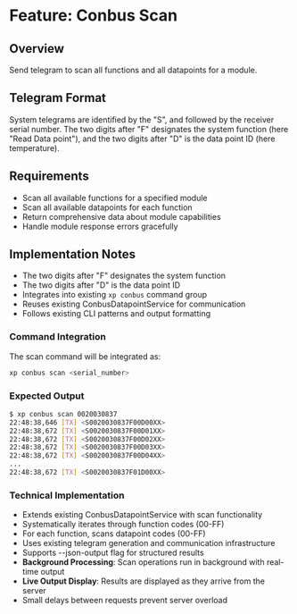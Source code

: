 # Feature: Conbus Scan

## Overview
Send telegram to scan all functions and all datapoints for a module.

## Telegram Format
System telegrams are identified by the "S", and followed by the receiver serial number. The two digits after "F" designates the system function (here "Read Data point"), and the two digits after "D" is the data point ID (here temperature).

## Requirements
- Scan all available functions for a specified module
- Scan all available datapoints for each function
- Return comprehensive data about module capabilities
- Handle module response errors gracefully

## Implementation Notes
- The two digits after "F" designates the system function
- The two digits after "D" is the data point ID
- Integrates into existing `xp conbus` command group
- Reuses existing ConbusDatapointService for communication
- Follows existing CLI patterns and output formatting

### Command Integration
The scan command will be integrated as:
```bash
xp conbus scan <serial_number>
```

### Expected Output
```bash
$ xp conbus scan 0020030837
22:48:38,646 [TX] <S0020030837F00D00XX>
22:48:38,672 [TX] <S0020030837F00D01XX>
22:48:38,672 [TX] <S0020030837F00D02XX>
22:48:38,672 [TX] <S0020030837F00D03XX>
22:48:38,672 [TX] <S0020030837F00D04XX>
...
22:48:38,672 [TX] <S0020030837F01D00XX>
```

### Technical Implementation
- Extends existing ConbusDatapointService with scan functionality
- Systematically iterates through function codes (00-FF)
- For each function, scans datapoint codes (00-FF)  
- Uses existing telegram generation and communication infrastructure
- Supports --json-output flag for structured results
- **Background Processing**: Scan operations run in background with real-time output
- **Live Output Display**: Results are displayed as they arrive from the server
- Small delays between requests prevent server overload